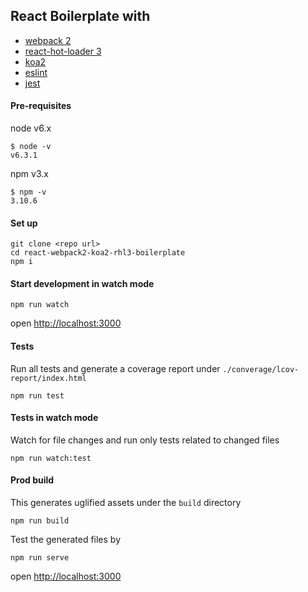 ## React Boilerplate with

- [webpack 2](https://github.com/webpack/webpack)
- [react-hot-loader 3](https://github.com/gaearon/react-hot-loader/tree/next)
- [koa2](https://github.com/koajs/koa/tree/v2.x)
- [eslint](https://github.com/eslint/eslint)
- [jest](https://github.com/facebook/jest)


#### Pre-requisites

node v6.x
```
$ node -v
v6.3.1
```

npm v3.x
```
$ npm -v
3.10.6
```

#### Set up

```
git clone <repo url>
cd react-webpack2-koa2-rhl3-boilerplate
npm i
```

#### Start development in watch mode
```
npm run watch
```
open [http://localhost:3000](http://localhost:3000)

#### Tests
Run all tests and generate a coverage report under `./converage/lcov-report/index.html`
```
npm run test
```
#### Tests in watch mode
Watch for file changes and run only tests related to changed files
```
npm run watch:test
```

#### Prod build

This generates uglified assets under the `build` directory
```
npm run build
```
Test the generated files by
```
npm run serve
```
open [http://localhost:3000](http://localhost:3000)
